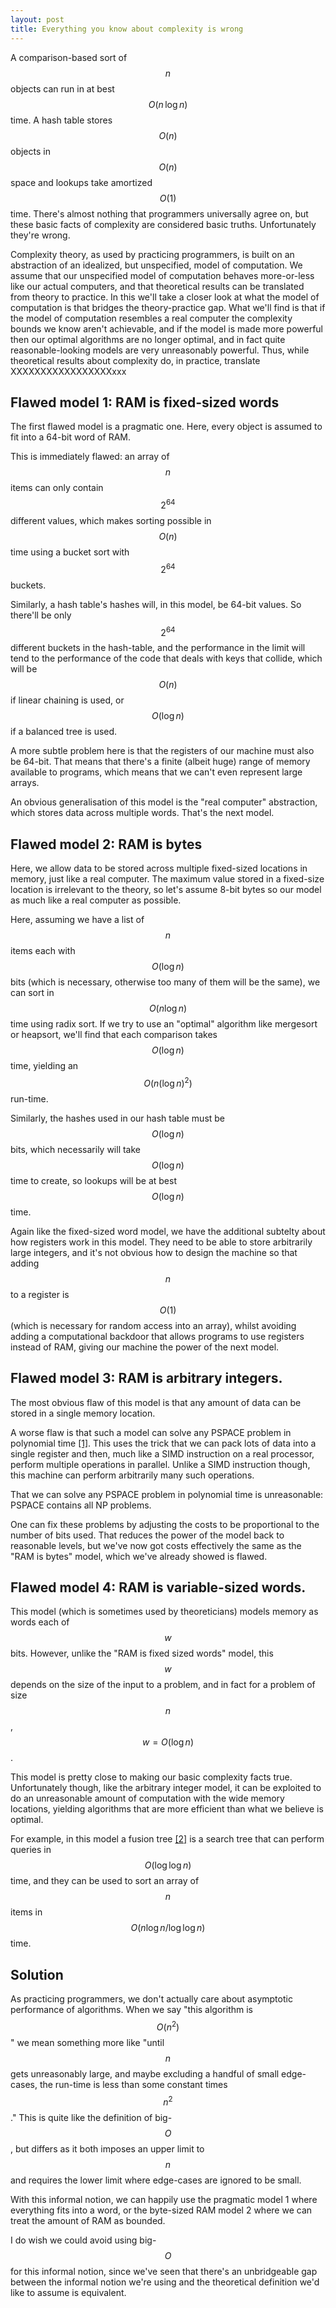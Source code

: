 ```yaml
---
layout: post
title: Everything you know about complexity is wrong
---
```


A comparison-based sort of $$n$$ objects can run in at best $$O(n\,\mathrm{log}\,n)$$ time. A hash
table stores $$O(n)$$ objects in $$O(n)$$ space and lookups
take amortized $$O(1)$$ time. There's almost nothing that programmers universally agree on, but
these basic facts of complexity are considered basic truths.
Unfortunately they're wrong.

Complexity theory, as used by practicing programmers, is built on an abstraction
of an idealized, but unspecified, model of computation. We assume that our unspecified
model of computation behaves more-or-less like our actual computers, and that theoretical
results can be translated from theory to practice. In this
we'll take a closer look at what the model of computation is that bridges the theory-practice
gap. What we'll find is that if the model of computation resembles a real computer the complexity
bounds we know aren't achievable, and if the model is made more powerful then
our optimal algorithms are no longer optimal, and in fact quite reasonable-looking
models are very unreasonably powerful. Thus, while theoretical results about complexity do,
in practice, translate XXXXXXXXXXXXXXXXXxxx

Flawed model 1: RAM is fixed-sized words
--------------

The first flawed model is a pragmatic one. Here, every object is assumed to fit into a 64-bit
word of RAM.

This is immediately flawed: an array of $$n$$ items can only contain $$2^{64}$$ different
values, which makes sorting possible in $$O(n)$$ time using a bucket sort with $$2^{64}$$ buckets.

Similarly, a hash table's hashes will, in this model, be 64-bit values. So there'll be
only $$2^{64}$$ different buckets in the hash-table, and the performance in the limit
will tend to the performance of the code that deals with keys that collide, which will
be $$O(n)$$ if linear chaining is used, or $$O(\mathrm{log}\,n)$$ if a balanced tree is used.

A more subtle problem here is that the registers of our machine must also be 64-bit. That means
that there's a finite (albeit huge) range of memory available to programs, which means that
we can't even represent large arrays.

An obvious generalisation of this model is the "real computer" abstraction, which stores
data across multiple words. That's the next model.

Flawed model 2: RAM is bytes
--------------

Here, we allow data to be stored across multiple fixed-sized locations in memory, just like a real computer.
The maximum value stored in a fixed-size location is irrelevant to the theory, so let's assume 8-bit bytes
so our model as much like a real computer as possible.

Here, assuming we have a list of $$n$$ items each with $$O(\mathrm{log}\, n)$$ bits (which is necessary, otherwise too
many of them will be the same),  we can sort in $$O(n\mathrm{log}\,n)$$ time using radix sort. If we try to use
an "optimal" algorithm like mergesort or heapsort, we'll find that each comparison takes $$O(\mathrm{log}\,n)$$ time,
yielding an $$O(n(\mathrm{log}\,n)^2)$$ run-time.

Similarly, the hashes used in our hash table must be $$O(\mathrm{log}\, n)$$ bits, which necessarily will take $$O(\mathrm{log}\, n)$$ time to create, so lookups will be at best $$O(\mathrm{log}\, n)$$ time.

Again like the fixed-sized word model, we have the additional subtelty about how registers work in this model.
They need to be able to store arbitrarily large integers, and it's not obvious how to design the machine
so that adding $$n$$ to a register is $$O(1)$$ (which is necessary for random access into an array), whilst
avoiding adding a computational backdoor that allows programs to use registers instead of RAM, giving our
machine the power of the next model.

Flawed model 3: RAM is arbitrary integers.
---------------

The most obvious flaw of this model is that any amount of data can be stored in a single memory location.

A worse flaw is that such a model can solve any PSPACE problem in polynomial time [[1]][ref-pspace]. This uses the trick
that we can pack lots of data into a single register and then, much like a SIMD instruction on a real
processor, perform multiple operations in parallel. Unlike a SIMD instruction though, this machine can
perform arbitrarily many such operations.

[ref-pspace]: http://link.springer.com/chapter/10.1007%2F3-540-09510-1_42

That we can solve any PSPACE problem in polynomial time is unreasonable: PSPACE contains all NP problems.

One can fix these problems by adjusting the costs to be proportional to the number of bits used. That
reduces the power of the model back to reasonable levels, but we've now got costs effectively the same as the
"RAM is bytes" model, which we've already showed is flawed.

Flawed model 4: RAM is variable-sized words.
-------

This model (which is sometimes used by theoreticians) models memory as words each of $$w$$ bits. However,
unlike the "RAM is fixed sized words" model, this $$w$$ depends on the size of the input to a problem, and
in fact for a problem of size $$n$$, $$w = O(\mathrm{log}\, n)$$.

This model is pretty close to making our basic complexity facts true. Unfortunately though, like the
arbitrary integer model, it can be exploited to do an unreasonable amount of computation with the
wide memory locations, yielding algorithms that are more efficient than what we believe is optimal.

For example, in this model a fusion tree [[2]][ref-fusion] is a search
tree that can perform queries in $$O(\mathrm{log\,log}\,n)$$ time, and they can be used to sort
an array of $$n$$ items in $$O(n\mathrm{log}\,n/\mathrm{log\,log}\,n)$$ time.

[ref-fusion]: http://en.wikipedia.org/wiki/Fusion_tree

Solution
--------

As practicing programmers, we don't actually care about asymptotic performance of algorithms.
When we say "this algorithm is $$O(n^2)$$" we mean something more like "until $$n$$ gets unreasonably
large, and maybe excluding a handful of small edge-cases, the run-time is less than some constant times $$n^2$$."
This is quite like the definition of big-$$O$$, but differs as it both imposes an upper limit to $$n$$
and requires the lower limit where edge-cases are ignored to be small.

With this informal notion, we can happily use the pragmatic model 1 where everything fits into a word, or
the byte-sized RAM model 2 where we can treat the amount of RAM as bounded.

I do wish we could avoid using big-$$O$$ for this informal notion, since we've seen that there's an unbridgeable
gap between the informal notion we're using and the theoretical definition we'd like to assume is equivalent.
